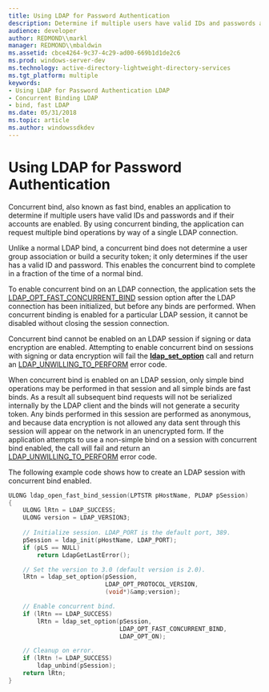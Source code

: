 ```yaml
---
title: Using LDAP for Password Authentication
description: Determine if multiple users have valid IDs and passwords and if their accounts are enabled.
audience: developer
author: REDMOND\\markl
manager: REDMOND\\mbaldwin
ms.assetid: cbce4264-9c37-4c29-ad00-669b1d1de2c6
ms.prod: windows-server-dev
ms.technology: active-directory-lightweight-directory-services
ms.tgt_platform: multiple
keywords:
- Using LDAP for Password Authentication LDAP
- Concurrent Binding LDAP
- bind, fast LDAP
ms.date: 05/31/2018
ms.topic: article
ms.author: windowssdkdev
---
```


# Using LDAP for Password Authentication

Concurrent bind, also known as fast bind, enables an application to determine if multiple users have valid IDs and passwords and if their accounts are enabled. By using concurrent binding, the application can request multiple bind operations by way of a single LDAP connection.

Unlike a normal LDAP bind, a concurrent bind does not determine a user group association or build a security token; it only determines if the user has a valid ID and password. This enables the concurrent bind to complete in a fraction of the time of a normal bind.

To enable concurrent bind on an LDAP connection, the application sets the [LDAP\_OPT\_FAST\_CONCURRENT\_BIND](session-options.md) session option after the LDAP connection has been initialized, but before any binds are performed. When concurrent binding is enabled for a particular LDAP session, it cannot be disabled without closing the session connection.

Concurrent bind cannot be enabled on an LDAP session if signing or data encryption are enabled. Attempting to enable concurrent bind on sessions with signing or data encryption will fail the [**ldap\_set\_option**](/windows/previous-versions/Winldap/nf-winldap-ldap_set_option?branch=master) call and return an [LDAP\_UNWILLING\_TO\_PERFORM](return-values.md) error code.

When concurrent bind is enabled on an LDAP session, only simple bind operations may be performed in that session and all simple binds are fast binds. As a result all subsequent bind requests will not be serialized internally by the LDAP client and the binds will not generate a security token. Any binds performed in this session are performed as anonymous, and because data encryption is not allowed any data sent through this session will appear on the network in an unencrypted form. If the application attempts to use a non-simple bind on a session with concurrent bind enabled, the call will fail and return an [LDAP\_UNWILLING\_TO\_PERFORM](return-values.md) error code.

The following example code shows how to create an LDAP session with concurrent bind enabled.


```C++
ULONG ldap_open_fast_bind_session(LPTSTR pHostName, PLDAP pSession)
{
    ULONG lRtn = LDAP_SUCCESS;
    ULONG version = LDAP_VERSION3;
    
    // Initialize session. LDAP_PORT is the default port, 389.
    pSession = ldap_init(pHostName, LDAP_PORT);
    if (pLS == NULL)
        return LdapGetLastError();

    // Set the version to 3.0 (default version is 2.0).
    lRtn = ldap_set_option(pSession,
                           LDAP_OPT_PROTOCOL_VERSION,
                           (void*)&amp;version);

    // Enable concurrent bind.
    if (lRtn == LDAP_SUCCESS)
        lRtn = ldap_set_option(pSession,
                               LDAP_OPT_FAST_CONCURRENT_BIND,
                               LDAP_OPT_ON);

    // Cleanup on error.
    if (lRtn != LDAP_SUCCESS)
        ldap_unbind(pSession);
    return lRtn;
}
```



 

 




